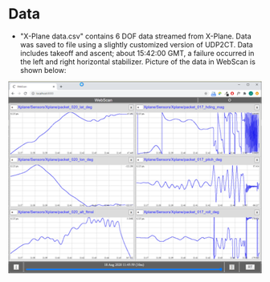 # Data

- "X-Plane data.csv" contains 6 DOF data streamed from X-Plane. Data was saved to file using a slightly customized version of UDP2CT. Data includes takeoff and ascent; about 15:42:00 GMT, a failure occurred in the left and right horizontal stabilizer. Picture of the data in WebScan is shown below:

![X-Plane data in WebScan](https://github.com/DigiLog-N/Data/blob/master/X-Plane-data.png?raw=true)
